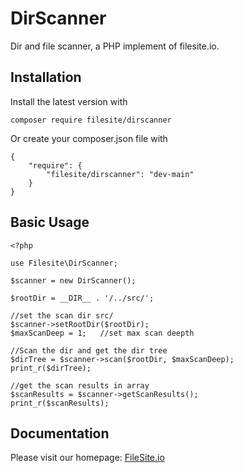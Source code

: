 # DirScanner
Dir and file scanner, a PHP implement of filesite.io.


## Installation

Install the latest version with
```
composer require filesite/dirscanner
```

Or create your composer.json file with
```
{
    "require": {
        "filesite/dirscanner": "dev-main"
    }
}
```


## Basic Usage

```
<?php

use Filesite\DirScanner;

$scanner = new DirScanner();

$rootDir = __DIR__ . '/../src/';

//set the scan dir src/
$scanner->setRootDir($rootDir);
$maxScanDeep = 1;   //set max scan deepth

//Scan the dir and get the dir tree
$dirTree = $scanner->scan($rootDir, $maxScanDeep);
print_r($dirTree);

//get the scan results in array
$scanResults = $scanner->getScanResults();
print_r($scanResults);
```


## Documentation

Please visit our homepage:
[FileSite.io](https://filesite.io)

